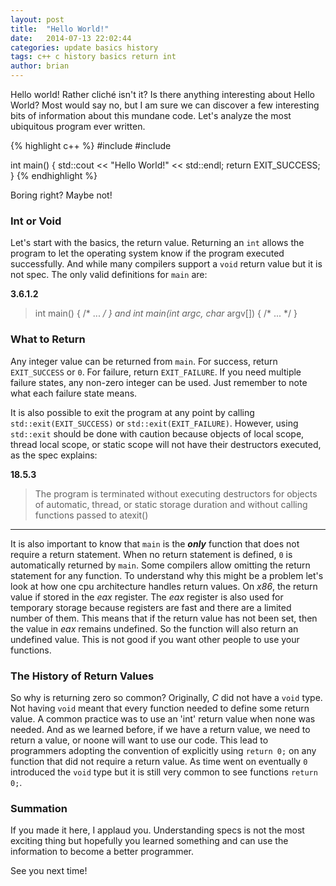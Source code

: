 ```yaml
---
layout: post
title:  "Hello World!"
date:   2014-07-13 22:02:44
categories: update basics history
tags: c++ c history basics return int
author: brian
---
```


Hello world! Rather cliché isn't it? Is there anything interesting about Hello World? Most would say no, but I am sure we can discover a few interesting bits of information about this mundane code. Let's analyze the most ubiquitous program ever written.

{% highlight c++ %}
#include <iostream>
#include <cstdlib>
 
int main()
{
  std::cout << "Hello World!" << std::endl;
  return EXIT_SUCCESS;
}
{% endhighlight %}

Boring right? Maybe not! 

### Int or Void

Let's start with the basics, the return value. Returning an `int` allows the program to let the operating system know if the program executed successfully. And while many compilers support a `void` return value but it is not spec.  The only valid definitions for `main` are:

**3.6.1.2**

> int main() { /* ... */ }
> and
> int main(int argc, char* argv[]) { /* ... */ }

### What to Return

Any integer value can be returned from `main`. For success, return `EXIT_SUCCESS` or `0`. For failure, return `EXIT_FAILURE`. If you need multiple failure states, any non-zero integer can be used. Just remember to note what each failure state means.

It is also possible to exit the program at any point by calling `std::exit(EXIT_SUCCESS)` or `std::exit(EXIT_FAILURE)`. However, using `std::exit` should be done with caution because objects of local scope, thread local scope, or static scope will not have their destructors executed, as the spec explains:

**18.5.3**

> The program is terminated without executing destructors for objects of automatic, thread, or static storage duration and without calling functions passed to atexit()

___

It is also important to know that `main` is the __*only*__ function that does not require a return statement. When no return statement is defined, `0` is automatically returned by `main`. Some compilers  allow omitting the return statement for any function. To understand why this might be a problem let's look at how one cpu architecture handles return values. On *x86*, the return value if stored in the *eax* register. The *eax* register is also used for temporary storage because registers are fast and there are a limited number of them. This means that if the return value has not been set, then the value in *eax* remains undefined. So the function will also return an undefined value. This is not good if you want other people to use your functions. 

### The History of Return Values

So why is returning zero so common? Originally, *C* did not have a `void` type. Not having `void` meant that every function needed to define some return value. A common practice was to use an 'int' return value when none was needed. And as we learned before, if we have a return value, we need to return a value, or noone will want to use our code. This lead to programmers adopting the convention of explicitly using `return 0;` on any function that did not require a return value. As time went on eventually `0` introduced the `void` type but it is still very common to see functions `return 0;`.

### Summation

If you made it here, I applaud you. Understanding specs is not the most exciting thing but hopefully you learned something and can use the information to become a better programmer.

See you next time!